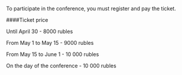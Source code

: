 To participate in the conference, you must register and pay the ticket. 

####Ticket price

Until April 30 - 8000 rubles

From May 1 to May 15 - 9000 rubles

From May 15 to June 1 - 10 000 rubles

On the day of the conference - 10 000 rubles

<script type="text/javascript" src="https://pycon.ticketforevent.com/en/widget/?h=0&s=0"></script>
